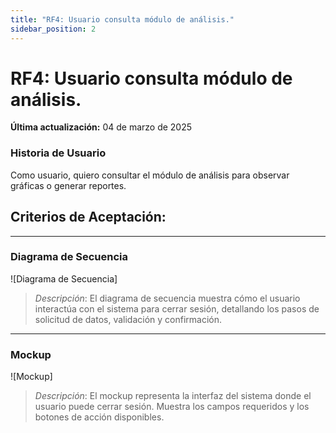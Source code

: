 ```yaml
---
title: "RF4: Usuario consulta módulo de análisis."  
sidebar_position: 2
---
```


# RF4: Usuario consulta módulo de análisis.

**Última actualización:** 04 de marzo de 2025

### Historia de Usuario

Como usuario, quiero consultar el módulo de análisis para observar gráficas o generar reportes.

  **Criterios de Aceptación:**
  - 

---

### Diagrama de Secuencia

![Diagrama de Secuencia] 

> *Descripción*: El diagrama de secuencia muestra cómo el usuario interactúa con el sistema para cerrar sesión, detallando los pasos de solicitud de datos, validación y confirmación.

---

### Mockup

![Mockup]

> *Descripción*: El mockup representa la interfaz del sistema donde el usuario puede cerrar sesión. Muestra los campos requeridos y los botones de acción disponibles.
